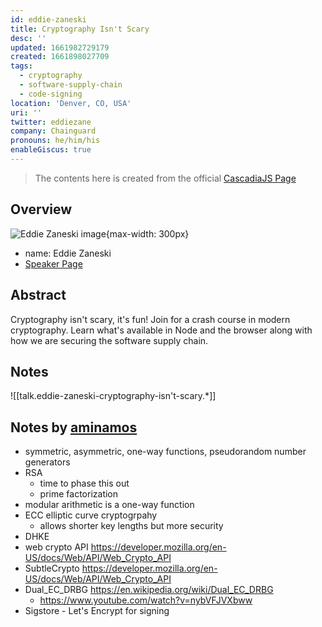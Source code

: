 ```yaml
---
id: eddie-zaneski
title: Cryptography Isn't Scary
desc: ''
updated: 1661982729179
created: 1661898027709
tags:
  - cryptography
  - software-supply-chain
  - code-signing
location: 'Denver, CO, USA'
uri: ''
twitter: eddiezane
company: Chainguard
pronouns: he/him/his
enableGiscus: true
---
```

> The contents here is created from the official [CascadiaJS Page](https://2022.cascadiajs.com/speakers/eddie-zaneski)

## Overview

![Eddie Zaneski image](https://create-4jr.begin.app/_static/2022/eddie-zaneski.jpg){max-width: 300px}
- name: Eddie Zaneski
- [Speaker Page](https://2022.cascadiajs.com/speakers/eddie-zaneski)

## Abstract

Cryptography isn't scary, it's fun! Join for a crash course in modern cryptography. Learn what's available in Node and the browser along with how we are securing the software supply chain.

## Notes

![[talk.eddie-zaneski-cryptography-isn't-scary.*]]

## Notes by [aminamos](https://github.com/aminamos)
- symmetric, asymmetric, one-way functions, pseudorandom number generators
- RSA
    - time to phase this out
    - prime factorization
- modular arithmetic is a one-way function
- ECC elliptic curve cryptogrpahy
    - allows shorter key lengths but more security
- DHKE
- web crypto API https://developer.mozilla.org/en-US/docs/Web/API/Web_Crypto_API
- SubtleCrypto https://developer.mozilla.org/en-US/docs/Web/API/Web_Crypto_API
- Dual_EC_DRBG https://en.wikipedia.org/wiki/Dual_EC_DRBG
    - https://www.youtube.com/watch?v=nybVFJVXbww
- Sigstore - Let's Encrypt for signing
